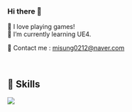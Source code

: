 ### Hi there 👋

<p>💖 I love playing games!
  <br>
🌱 I’m currently learning UE4.

💬 Contact me : misung0212@naver.com</p>

<br>

<h2>🔨 Skills </h2>
<img src="https://img.shields.io/badge/JAVA-007396?style=flat-square&logo=Python&logoColor=white"/></a>&nbsp



<!--
**MisungKims/MisungKims** is a ✨ _special_ ✨ repository because its `README.md` (this file) appears on your GitHub profile.

Here are some ideas to get you started:

- 🔭 I’m currently working on ...
- 🌱 I’m currently learning ...
- 👯 I’m looking to collaborate on ...
- 🤔 I’m looking for help with ...
- 💬 Ask me about ...
- 📫 How to reach me: ...
- 😄 Pronouns: ...
- ⚡ Fun fact: ...
-->
